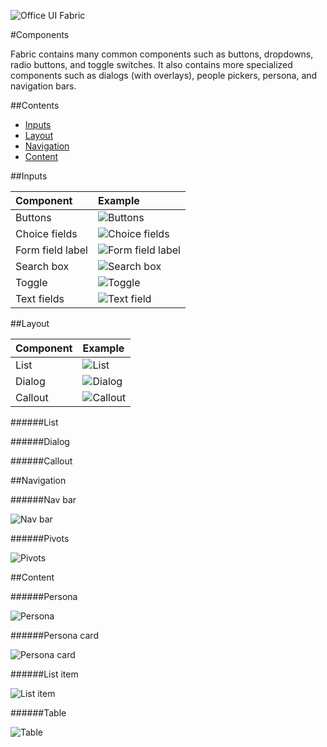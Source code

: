 ![Office UI Fabric](http://odux.azurewebsites.net/github/img/OfficeUIFabricLogoBluePadSm-01.png)

#Components

Fabric contains many common components such as buttons, dropdowns, radio buttons, and toggle switches. It also contains more specialized components such as dialogs (with overlays), people pickers, persona, and navigation bars.

##Contents

- [Inputs](#inputs)
- [Layout](#layout)
- [Navigation](#navigation)
- [Content](#content)


##Inputs

|**Component**|**Example**|
|:-----|:-----|
|Buttons|![Buttons](http://odux.azurewebsites.net/github/img/buttons.png)|
|Choice fields|![Choice fields](http://odux.azurewebsites.net/github/img/Choice.png)|
|Form field label|![Form field label](http://odux.azurewebsites.net/github/img/Label.png)|
|Search box|![Search box](http://odux.azurewebsites.net/github/img/Search.png)|
|Toggle|![Toggle](http://odux.azurewebsites.net/github/img/Toggle.png)|
|Text fields|![Text field](http://odux.azurewebsites.net/github/img/TextFields.png)|



##Layout

|**Component**|**Example**|
|:-----|:-----|
|List|![List](http://odux.azurewebsites.net/github/img/List.png)|
|Dialog|![Dialog](http://odux.azurewebsites.net/github/img/Dialog.png)|
|Callout|![Callout](http://odux.azurewebsites.net/github/img/Callout.png)|

######List



######Dialog


######Callout



##Navigation

######Nav bar

![Nav bar](http://odux.azurewebsites.net/github/img/NavBar.png)

######Pivots

![Pivots](http://odux.azurewebsites.net/github/img/Pivots.png)

##Content

######Persona

![Persona](http://odux.azurewebsites.net/github/img/Persona.png)

######Persona card

![Persona card](http://odux.azurewebsites.net/github/img/PersonaCard.png)

######List item

![List item](http://odux.azurewebsites.net/github/img/ListItem.png)

######Table

![Table](http://odux.azurewebsites.net/github/img/Table.png)
